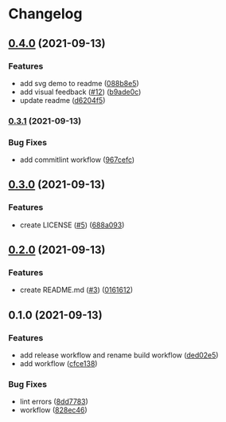 # Changelog

## [0.4.0](https://www.github.com/joshmuente/knockson/compare/v0.3.1...v0.4.0) (2021-09-13)


### Features

* add svg demo to readme ([088b8e5](https://www.github.com/joshmuente/knockson/commit/088b8e5d1573b35da2de1ddde3aefd52c0e97880))
* add visual feedback ([#12](https://www.github.com/joshmuente/knockson/issues/12)) ([b9ade0c](https://www.github.com/joshmuente/knockson/commit/b9ade0cdbc74f22f2372d8a6ee2d756bcfcda23e))
* update readme ([d6204f5](https://www.github.com/joshmuente/knockson/commit/d6204f590854657cac763192969033e110726b90))

### [0.3.1](https://www.github.com/joshmuente/knockson/compare/v0.3.0...v0.3.1) (2021-09-13)


### Bug Fixes

* add commitlint workflow ([967cefc](https://www.github.com/joshmuente/knockson/commit/967cefc629ba528c8ece4afba1d6aa523bf9b37f))

## [0.3.0](https://www.github.com/joshmuente/knockson/compare/v0.2.0...v0.3.0) (2021-09-13)


### Features

* create LICENSE ([#5](https://www.github.com/joshmuente/knockson/issues/5)) ([688a093](https://www.github.com/joshmuente/knockson/commit/688a093b0bedf82b0041355ed7a47c40cc4babbe))

## [0.2.0](https://www.github.com/joshmuente/knockson/compare/v0.1.0...v0.2.0) (2021-09-13)


### Features

* create README.md ([#3](https://www.github.com/joshmuente/knockson/issues/3)) ([0161612](https://www.github.com/joshmuente/knockson/commit/01616129c6bbe5bf86d30a349b3325d55f0e07b6))

## 0.1.0 (2021-09-13)


### Features

* add release workflow and rename build workflow ([ded02e5](https://www.github.com/joshmuente/knockson/commit/ded02e5e541a36a0b1f62424a8685b14b41787fa))
* add workflow ([cfce138](https://www.github.com/joshmuente/knockson/commit/cfce138337df98677a22c6289330b02791e2a9ca))


### Bug Fixes

* lint errors ([8dd7783](https://www.github.com/joshmuente/knockson/commit/8dd77834f6bb0b1640c4cbdd306221a4d00066a4))
* workflow ([828ec46](https://www.github.com/joshmuente/knockson/commit/828ec46c09f372566f90da0e00554736b9ab58d3))

